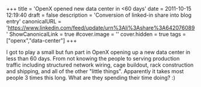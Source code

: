 +++
title = 'OpenX opened new data center in <60 days'
date = 2011-10-15 12:19:40
draft = false
description = 'Conversion of linked-in share into blog entry'
canonicalURL = 'https://www.linkedin.com/feed/update/urn%3Ali%3Ashare%3A642076089'
ShowCanonicalLink = true
#cover.image = ''
cover.hidden = true
tags = ["openx","data-center"]
+++

I got to play a small but fun part in OpenX opening up a new data center in less
than 60 days.  From not knowing the people to serving production traffic
including structured network wiring, cage buildout, rack construction and
shipping, and all of the other "little things".  Apparently it takes most people
3 times this long.  What are they spending their time doing?  :)
